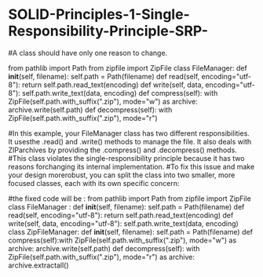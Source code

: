 # SOLID-Principles-1-Single-Responsibility-Principle-SRP-

#A class should have only one reason to change.

from pathlib import Path
from zipfile import ZipFile
class FileManager:
  def __init__(self, filename):
    self.path = Path(filename)
  def read(self, encoding="utf-8"):
    return self.path.read_text(encoding)
  def write(self, data, encoding="utf-8"):
    self.path.write_text(data, encoding)
  def compress(self):
    with ZipFile(self.path.with_suffix(".zip"), mode="w") as     archive:
    archive.write(self.path)
  def decompress(self):
  with ZipFile(self.path.with_suffix(".zip"), mode="r")

#In this example, your FileManager class has two different responsibilities. It usesthe .read() and .write() methods to manage the file. It also deals with ZIParchives by providing the .compress() and .decompress() methods.
#This class violates the single-responsibility principle because it has two reasons forchanging its internal implementation. 
#To fix this issue and make your design morerobust, you can split the class into two smaller, more focused classes, each with its own specific concern:

#the fixed code will be  :
from pathlib import Path
from zipfile import ZipFile
class FileManager :
  def __init__(self, filename):
    self.path = Path(filename)
  def read(self, encoding="utf-8"):
    return self.path.read_text(encoding)
  def write(self, data, encoding="utf-8"):
    self.path.write_text(data, encoding)
class ZipFileManager:
  def __init__(self, filename):
    self.path = Path(filename)
  def compress(self):with ZipFile(self.path.with_suffix(".zip"), mode="w") as archive:
    archive.write(self.path)
  def decompress(self):
    with ZipFile(self.path.with_suffix(".zip"), mode="r") as archive:
    archive.extractall()

